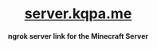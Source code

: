 <div align="center">

# [server.kqpa.me](https://server.kqpa.me)

#### ngrok server link for the Minecraft Server


</div>